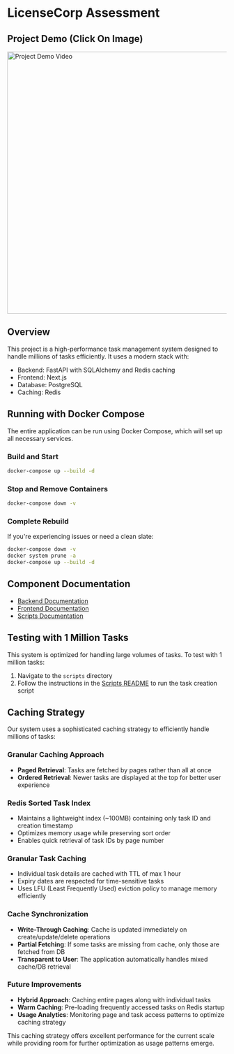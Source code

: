 # LicenseCorp Assessment

## Project Demo (Click On Image)

<a href="https://youtu.be/tIQlwfO3al4?si=cYfVyvP56BrU1GMA">
  <img src="https://i.imgur.com/N8nSvJi.jpeg" alt="Project Demo Video" width="600">
</a>

## Overview

This project is a high-performance task management system designed to handle millions of tasks efficiently. It uses a modern stack with:
- Backend: FastAPI with SQLAlchemy and Redis caching
- Frontend: Next.js
- Database: PostgreSQL
- Caching: Redis

## Running with Docker Compose

The entire application can be run using Docker Compose, which will set up all necessary services.

### Build and Start
```bash
docker-compose up --build -d
```

### Stop and Remove Containers
```bash
docker-compose down -v
```

### Complete Rebuild
If you're experiencing issues or need a clean slate:
```bash
docker-compose down -v
docker system prune -a
docker-compose up --build -d
```

## Component Documentation

- [Backend Documentation](./backend/README.md)
- [Frontend Documentation](./frontend/README.md)
- [Scripts Documentation](./scripts/README.md)

## Testing with 1 Million Tasks

This system is optimized for handling large volumes of tasks. To test with 1 million tasks:

1. Navigate to the `scripts` directory
2. Follow the instructions in the [Scripts README](./scripts/README.md) to run the task creation script

## Caching Strategy

Our system uses a sophisticated caching strategy to efficiently handle millions of tasks:

### Granular Caching Approach

- **Paged Retrieval**: Tasks are fetched by pages rather than all at once
- **Ordered Retrieval**: Newer tasks are displayed at the top for better user experience

### Redis Sorted Task Index

- Maintains a lightweight index (~100MB) containing only task ID and creation timestamp
- Optimizes memory usage while preserving sort order
- Enables quick retrieval of task IDs by page number

### Granular Task Caching

- Individual task details are cached with TTL of max 1 hour
- Expiry dates are respected for time-sensitive tasks
- Uses LFU (Least Frequently Used) eviction policy to manage memory efficiently

### Cache Synchronization

- **Write-Through Caching**: Cache is updated immediately on create/update/delete operations
- **Partial Fetching**: If some tasks are missing from cache, only those are fetched from DB
- **Transparent to User**: The application automatically handles mixed cache/DB retrieval

### Future Improvements

- **Hybrid Approach**: Caching entire pages along with individual tasks
- **Warm Caching**: Pre-loading frequently accessed tasks on Redis startup
- **Usage Analytics**: Monitoring page and task access patterns to optimize caching strategy

This caching strategy offers excellent performance for the current scale while providing room for further optimization as usage patterns emerge. 